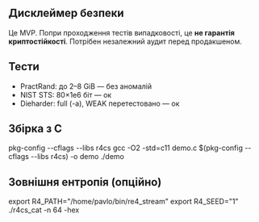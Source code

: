 ## Дисклеймер безпеки
Це MVP. Попри проходження тестів випадковості, це **не гарантія криптостійкості**. Потрібен незалежний аудит перед продакшеном.

## Тести
- PractRand: до 2–8 GiB — без аномалій
- NIST STS: 80×1e6 біт — ок
- Dieharder: full (-a), WEAK перетестовано — ок

## Збірка з C
pkg-config --cflags --libs r4cs
gcc -O2 -std=c11 demo.c $(pkg-config --cflags --libs r4cs) -o demo
./demo

## Зовнішня ентропія (опційно)
export R4_PATH="/home/pavlo/bin/re4_stream"
export R4_SEED="1"
./r4cs_cat -n 64 -hex
